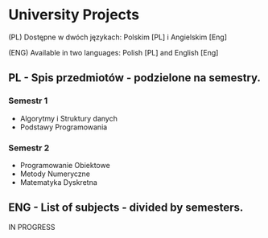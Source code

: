 # University Projects
(PL) Dostępne w dwóch językach: Polskim [PL] i Angielskim [Eng]

(ENG) Available in two languages: Polish [PL] and English [Eng]

## PL - Spis przedmiotów - podzielone na semestry.
### Semestr 1
* Algorytmy i Struktury danych
* Podstawy Programowania
### Semestr 2
* Programowanie Obiektowe
* Metody Numeryczne
* Matematyka Dyskretna

## ENG - List of subjects - divided by semesters.
IN PROGRESS
